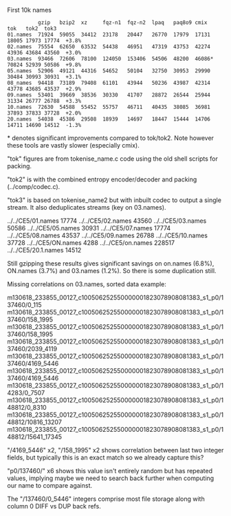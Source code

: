 First 10k names

              gzip   bzip2  xz     fqz-n1  fqz-n2  lpaq   paq8o9 cmix   tok   tok2  tok3
    01.names  71924  59055  34412  23178   20447   26770  17979  17131  18005 17973 17774  +3.8%
    02.names  75554  62650  63532  54438   46951   47319  43753  42274  43936 43684 43560  +3.0%
    03.names  93466  72606  78100  124050  153406  54506  48200  46086* 70824 52939 50586  +9.8%
    05.names  52906  49121  44316  54652   50104   32750  30953  29990  30484 30993 30931  +3.1%
    08_names  94418  73189  79408  61101   43944   50236  43987  42314  43778 43685 43537  +2.9%
    09.names  53401  39669  38536  30330   41707   28872  26544  25944  31334 26777 26788  +3.3%
    10.names  72630  54588  55452  55757   46711   40435  38085  36981  37893 37833 37728  +2.0%
    20.names  54038  45386  29508  18939   14697   18447  15444  14706  14711 14690 14512  -1.3%

\* denotes significant improvements compared to tok/tok2. Note however
these tools are vastly slower (especially cmix).

"tok" figures are from tokenise_name.c code using the old shell scripts for packing.

"tok2" is with the combined entropy encoder/decoder and packing (../comp/codec.c).

"tok3" is based on tokenise_name2 but with inbuilt codec to output a
single stream.  It also deduplicates streams (key on 03.names).

../../CE5/01.names 17774
../../CE5/02.names 43560
../../CE5/03.names 50586
../../CE5/05.names 30931
../../CE5/07.names 17774
../../CE5/08.names 43537
../../CE5/09.names 26788
../../CE5/10.names 37728
../../CE5/ON.names 4288
../../CE5/on.names 228517
../../CE5/20.1.names 14512

Still gzipping these results gives significant savings on on.names
(6.8%), ON.names (3.7%) and 03.names (1.2%).  So there is some
duplication still.

Missing correlations on 03.names, sorted data example:

m130618_233855_00127_c100506252550000001823078908081383_s1_p0/137460/0_115
m130618_233855_00127_c100506252550000001823078908081383_s1_p0/137460/158_1995
m130618_233855_00127_c100506252550000001823078908081383_s1_p0/137460/158_1995
m130618_233855_00127_c100506252550000001823078908081383_s1_p0/137460/2039_4119
m130618_233855_00127_c100506252550000001823078908081383_s1_p0/137460/4169_5446
m130618_233855_00127_c100506252550000001823078908081383_s1_p0/137460/4169_5446
m130618_233855_00127_c100506252550000001823078908081383_s1_p0/14283/0_7507
m130618_233855_00127_c100506252550000001823078908081383_s1_p0/148812/0_8310
m130618_233855_00127_c100506252550000001823078908081383_s1_p0/148812/10816_13207
m130618_233855_00127_c100506252550000001823078908081383_s1_p0/148812/15641_17345

"/4169_5446" x2, "/158_1995" x2 shows correlation between last two
integer fields, but typically this is an exact match so we already
capture this?

"p0/137460/" x6 shows this value isn't entirely random but has
repeated values, implying maybe we need to search back further when
computing our name to compare against.

The "/137460/0_5446" integers comprise most file storage along with
column 0 DIFF vs DUP back refs.
